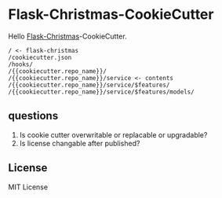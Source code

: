 # Flask-Christmas-CookieCutter
Hello [Flask-Christmas](https://github.com/minhoryang/Flask-Christmas)-CookieCutter.

```text
/ <- flask-christmas
/cookiecutter.json
/hooks/
/{{cookiecutter.repo_name}}/
/{{cookiecutter.repo_name}}/service <- contents
/{{cookiecutter.repo_name}}/service/$features/
/{{cookiecutter.repo_name}}/service/$features/models/
```

## questions
1. Is cookie cutter overwritable or replacable or upgradable?
1. Is license changable after published?


## License
MIT License
